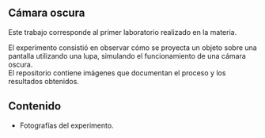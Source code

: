 ## Cámara oscura

Este trabajo corresponde al primer laboratorio realizado en la materia.

El experimento consistió en observar cómo se proyecta un objeto sobre una pantalla utilizando una lupa, simulando el funcionamiento de una cámara oscura.  
El repositorio contiene imágenes que documentan el proceso y los resultados obtenidos.

## Contenido

- Fotografías del experimento.

